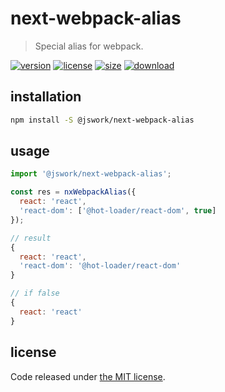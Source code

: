 # next-webpack-alias
> Special alias for webpack.

[![version][version-image]][version-url]
[![license][license-image]][license-url]
[![size][size-image]][size-url]
[![download][download-image]][download-url]

## installation
```bash
npm install -S @jswork/next-webpack-alias
```

## usage
```js
import '@jswork/next-webpack-alias';

const res = nxWebpackAlias({
  react: 'react',
  'react-dom': ['@hot-loader/react-dom', true]
});

// result
{
  react: 'react',
  'react-dom': '@hot-loader/react-dom'
}

// if false
{
  react: 'react'
}
```

## license
Code released under [the MIT license](https://github.com/afeiship/next-webpack-alias/blob/master/LICENSE.txt).

[version-image]: https://img.shields.io/npm/v/@jswork/next-webpack-alias
[version-url]: https://npmjs.org/package/@jswork/next-webpack-alias

[license-image]: https://img.shields.io/npm/l/@jswork/next-webpack-alias
[license-url]: https://github.com/afeiship/next-webpack-alias/blob/master/LICENSE.txt

[size-image]: https://img.shields.io/bundlephobia/minzip/@jswork/next-webpack-alias
[size-url]: https://github.com/afeiship/next-webpack-alias/blob/master/dist/next-webpack-alias.min.js

[download-image]: https://img.shields.io/npm/dm/@jswork/next-webpack-alias
[download-url]: https://www.npmjs.com/package/@jswork/next-webpack-alias
